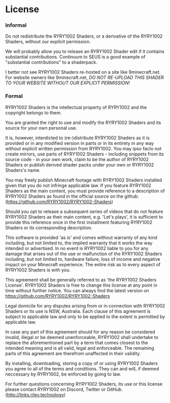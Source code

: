 # License

### Informal
Do not redistribute the RYRY1002 Shaders, or a derivative of the RYRY1002 Shaders, without our explicit permission.

We will probably allow you to release an RYRY1002 Shader edit if it contains substantial contributions. Continuum to SEUS is a good example of "substantial contributions" to a shaderpack.

I better not see RYRY1002 Shaders re-hosted on a site like 9minecraft.net.
For website owners like 9minecraft.net, *DO NOT RE-UPLOAD THIS SHADER TO YOUR WEBSITE WITHOUT OUR EXPLICIT PERMISSION!*

### Formal
RYRY1002 Shaders is the intellectual property of RYRY1002 and the copyright belongs to them.

You are granted the right to use and modify the RYRY1002 Shaders and its source for your own personal use.

It is, however, interdicted to (re-)distribute RYRY1002 Shaders as it is provided or in any modified version in parts or in its entirety in any way without explicit written permission from RYRY1002. You may ipso facto not create mirrors, use parts of RYRY1002 Shaders - including snippets from its source code - in your own work, claim to be the author of RYRY1002 Shaders or publish derived shader packs under your own or RYRY1002 Shaders's name.

You may freely publish Minecraft footage with RYRY1002 Shaders installed given that you do not infringe applicable law. If you feature RYRY1002 Shaders as the main content, you must provide reference to a description of RYRY1002 Shaders as found in the official source on the github. (https://github.com/RYRY1002/RYRY1002-Shaders)

Should you opt to release a subsequent series of videos that do not feature RYRY1002 Shaders as their main content, e.g. 'Let's plays', it is sufficient to provide this reference once in the first installment featuring RYRY1002 Shaders or its corresponding description.

This software is provided 'as is' and comes without warranty of any kind including, but not limited to, the implied warranty that it works the way intended or advertised. In no event is RYRY1002 liable to you for any damage that arises out of the use or malfunction of the RYRY1002 Shaders including, but not limited to, hardware failure, loss of income and negative impact on your Minecraft experience. The entire risk as to every aspect of RYRY1002 Shaders is with you.

This agreement shall be generally referred to as 'the RYRY1002 Shaders License'. RYRY1002 Shaders is free to change this license at any point in time without further notice. You can always find the latest version on https://github.com/RYRY1002/RYRY1002-Shaders

Legal domicile for any disputes arising from or in connection with RYRY1002 Shaders or its use is NSW, Australia. Each clause of this agreement is subject to applicable law and only to be applied to the extent is permitted by applicable law.

In case any part of this agreement should for any reason be considered invalid, illegal or be deemed unenforceable, RYRY1002 shall undertake to replace the aforementioned part by a term that comes closest to the intended meaning and is all valid, legal and enforceable. The remaining parts of this agreement are therefrom unaffected in their validity.

By installing, downloading, storing a copy of or using RYRY1002 Shaders you agree to all of the terms and conditions. They can and will, if deemed neccessary by RYRY1002, be enforced by going to law.

For further questions concerning RYRY1002 Shaders, its use or this license please contact RYRY1002 on Discord, Twitter or GitHub. (http://links.riley.technology)
